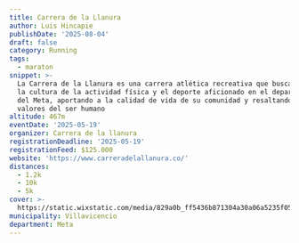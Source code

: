 ```yaml
---
title: Carrera de la Llanura
author: Luis Hincapie
publishDate: '2025-08-04'
draft: false
category: Running
tags:
  - maraton
snippet: >-
  La Carrera de la Llanura es una carrera atlética recreativa que busca promover
  la cultura de la actividad física y el deporte aficionado en el departamento
  del Meta, aportando a la calidad de vida de su comunidad y resaltando los
  valores del ser humano
altitude: 467m
eventDate: '2025-05-19'
organizer: Carrera de la llanura
registrationDeadline: '2025-05-19'
registrationFeed: $125.000
website: 'https://www.carreradelallanura.co/'
distances:
  - 1.2k
  - 10k
  - 5k
cover: >-
  https://static.wixstatic.com/media/829a0b_ff5436b871304a30a06a5235f05de4cf~mv2.jpeg/v1/fill/w_1600,h_769,al_c,q_85,enc_auto/829a0b_ff5436b871304a30a06a5235f05de4cf~mv2.jpeg
municipality: Villavicencio
department: Meta
---
```


